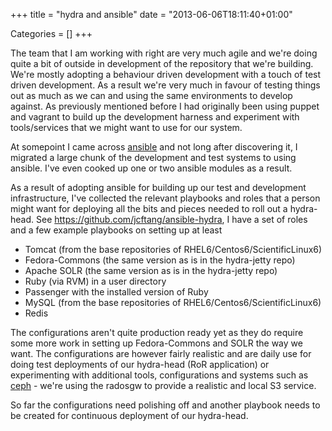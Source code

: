 +++
title = "hydra and ansible"
date = "2013-06-06T18:11:40+01:00"


Categories = []
+++

The team that I am working with right are very much agile and we're
doing quite a bit of outside in development of the repository that we're
building. We're mostly adopting a behaviour driven development with a
touch of test driven development. As a result we're very much in favour
of testing things out as much as we can and using the same environments
to develop against. As previously mentioned before I had originally
been using puppet and vagrant to build up the development harness and
experiment with tools/services that we might want to use for our system.

At somepoint I came across [ansible](http://www.ansible.cc) and not long
after discovering it, I migrated a large chunk of the development and
test systems to using ansible. I've even cooked up one or two ansible
modules as a result.

As a result of adopting ansible for building up our test and development
infrastructure, I've collected the relevant playbooks and roles that a
person might want for deploying all the bits and pieces needed to roll
out a hydra-head. See <https://github.com/jcftang/ansible-hydra>, I have
a set of roles and a few example playbooks on setting up at least

* Tomcat (from the base repositories of RHEL6/Centos6/ScientificLinux6)
* Fedora-Commons (the same version as is in the hydra-jetty repo)
* Apache SOLR (the same version as is in the hydra-jetty repo)
* Ruby (via RVM) in a user directory
* Passenger with the installed version of Ruby
* MySQL (from the base repositories of RHEL6/Centos6/ScientificLinux6)
* Redis

The configurations aren't quite production ready yet as they do require
some more work in setting up Fedora-Commons and SOLR the way we want. The
configurations are however fairly realistic and are daily use
for doing test deployments of our hydra-head (RoR application) or
experimenting with additional tools, configurations and systems such as
[ceph](https://github.com/jcftang/ansible-ceph) - we're using the radosgw
to provide a realistic and local S3 service.

So far the configurations need polishing off and another playbook needs
to be created for continuous deployment of our hydra-head.
